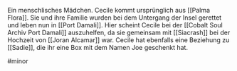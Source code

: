 Ein menschlisches Mädchen.
Cecile kommt ursprünglich aus [[Palma Flora]]. Sie und ihre Familie wurden bei dem Untergang der Insel gerettet und leben nun in [[Port Damali]]. Hier scheint Cecile bei der [[Cobalt Soul Archiv Port Damali]] auszuhelfen, da sie gemeinsam mit [[Siacrash]] bei der Hochzeit von [[Joran Alcamar]] war. Cecile hat ebenfalls eine Beziehung zu [[Sadie]], die ihr eine Box mit dem Namen Joe geschenkt hat. 

#minor 